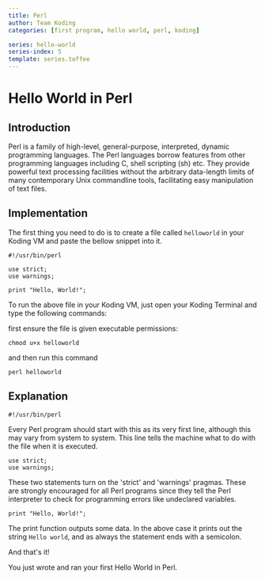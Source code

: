```yaml
---
title: Perl
author: Team Koding
categories: [first program, hello world, perl, koding]

series: hello-world
series-index: 5
template: series.toffee
---
```


# Hello World in Perl

## Introduction

Perl is a family of high-level, general-purpose, interpreted, dynamic programming languages. The Perl languages borrow features from other programming languages including C, shell scripting (sh) etc. They provide powerful text processing facilities without the arbitrary data-length limits of many contemporary Unix commandline tools, facilitating easy manipulation of text files.

## Implementation

The first thing you need to do is to create a file called `helloworld` in your Koding VM and paste the bellow snippet into it.

```
#!/usr/bin/perl

use strict;
use warnings;

print "Hello, World!";
```

To run the above file in your Koding VM, just open your Koding Terminal and type the following commands:

first ensure the file is given executable permissions:

```
chmod u+x helloworld
```

and then run this command

```
perl helloworld
```

## Explanation

```
#!/usr/bin/perl
```

Every Perl program should start with this as its very first line, although this may vary from system to system. This line tells the machine what to do with the file when it is executed.

```
use strict;
use warnings;
```

These two statements turn on the 'strict' and 'warnings' pragmas. These are strongly encouraged for all Perl programs since they tell the Perl interpreter to check for programming errors like undeclared variables.

```
print "Hello, World!";
```

The print function outputs some data. In the above case it prints out the string `Hello world`, and as always the statement ends with a semicolon.

And that's it!

You just wrote and ran your first Hello World in Perl.
